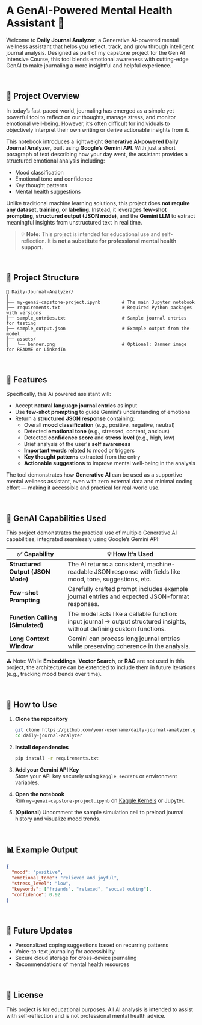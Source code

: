 # A GenAI-Powered Mental Health Assistant 🤖

Welcome to **Daily Journal Analyzer**, a Generative AI-powered mental wellness assistant that helps you reflect, track, and grow through intelligent journal analysis. Designed as part of my capstone project for the Gen AI Intensive Course, this tool blends emotional awareness with cutting-edge GenAI to make journaling a more insightful and helpful experience.

<br>

## 🚀 Project Overview

In today’s fast-paced world, journaling has emerged as a simple yet powerful tool to reflect on our thoughts, manage stress, and monitor emotional well-being. However, it’s often difficult for individuals to objectively interpret their own writing or derive actionable insights from it.

This notebook introduces a lightweight **Generative AI-powered Daily Journal Analyzer**, built using **Google’s Gemini API**. With just a short paragraph of text describing how your day went, the assistant provides a structured emotional analysis including:
- Mood classification
- Emotional tone and confidence
- Key thought patterns
- Mental health suggestions

Unlike traditional machine learning solutions, this project does **not require any dataset, training, or labeling**. Instead, it leverages **few-shot prompting**, **structured output (JSON mode)**, and the **Gemini LLM** to extract meaningful insights from unstructured text in real time.

> 💡 **Note:** This project is intended for educational use and self-reflection. It is **not a substitute for professional mental health support.**

<br>

## 📂 Project Structure

```
📁 Daily-Journal-Analyzer/
│
├── my-genai-capstone-project.ipynb        # The main Jupyter notebook
├── requirements.txt                       # Required Python packages with versions
├── sample_entries.txt                     # Sample journal entries for testing
├── sample_output.json                     # Example output from the model
├── assets/
│   └── banner.png                         # Optional: Banner image for README or LinkedIn
```

<br>

## 🧪 Features
Specifically, this Ai powered assistant will:

- Accept **natural language journal entries** as input  
- Use **few-shot prompting** to guide Gemini’s understanding of emotions  
- Return a **structured JSON response** containing:
  - Overall **mood classification** (e.g., positive, negative, neutral)
  - Detected **emotional tone** (e.g., stressed, content, anxious)
  - Detected **confidence score** and **stress level** (e.g., high, low)
  - Brief analysis of the user's **self awareness**
  - **Important words** related to mood or triggers
  - **Key thought patterns** extracted from the entry
  - **Actionable suggestions** to improve mental well-being in the analysis

The tool demonstrates how **Generative AI** can be used as a supportive mental wellness assistant, even with zero external data and minimal coding effort — making it accessible and practical for real-world use.

<br>

## 🧠 **GenAI Capabilities Used**

This project demonstrates the practical use of multiple Generative AI capabilities, integrated seamlessly using Google’s Gemini API:

| ✅ Capability                     | 💡 How It’s Used                                                                                                       |
|-----------------------------------|------------------------------------------------------------------------------------------------------------------------|
| **Structured Output (JSON Mode)** | The AI returns a consistent, machine-readable JSON response with fields like mood, tone, suggestions, etc.             |
| **Few-shot Prompting**            | Carefully crafted prompt includes example journal entries and expected JSON-format responses.                          |
| **Function Calling (Simulated)**  | The model acts like a callable function: input journal → output structured insights, without defining custom functions.|
| **Long Context Window**           | Gemini can process long journal entries while preserving coherence in the analysis.                                    |

⚠️ Note: While **Embeddings**, **Vector Search**, or **RAG** are not used in this project, the architecture can be extended to include them in future iterations (e.g., tracking mood trends over time).

<br>

## 📌 How to Use

1. **Clone the repository**  
   ```bash
   git clone https://github.com/your-username/daily-journal-analyzer.git
   cd daily-journal-analyzer
   ```

2. **Install dependencies**  
   ```bash
   pip install -r requirements.txt
   ```

3. **Add your Gemini API Key**  
   Store your API key securely using `kaggle_secrets` or environment variables.

4. **Open the notebook**  
   Run `my-genai-capstone-project.ipynb` on [Kaggle Kernels](https://www.kaggle.com/code) or Jupyter.

5. **(Optional)** Uncomment the sample simulation cell to preload journal history and visualize mood trends.

<br>

## 📊 Example Output

```json
{
  "mood": "positive",
  "emotional_tone": "relieved and joyful",
  "stress_level": "low",
  "keywords": ["friends", "relaxed", "social outing"],
  "confidence": 0.92
}
```

<br>

## 🔮 Future Updates

- Personalized coping suggestions based on recurring patterns
- Voice-to-text journaling for accessibility
- Secure cloud storage for cross-device journaling
- Recommendations of mental health resources

<br>

## 📜 License

This project is for educational purposes. All AI analysis is intended to assist with self-reflection and is not professional mental health advice.
